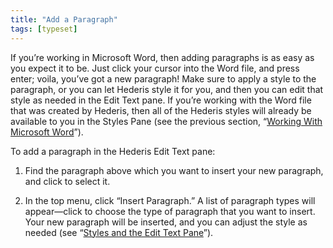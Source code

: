 ```yaml
---
title: "Add a Paragraph"
tags: [typeset]
---
```

 
<html><body><section data-type="chapter" class="hsecchapter" data-hederis-type="hsecchapter" id="add-a-paragraph" data-pi-attrs="id: add-a-paragraph; data-tags: typeset;" role="doc-chapter" data-tags="typeset" data-author-name=" " data-book-title=" " title="Add a Paragraph"><p class="hblkp" data-hederis-type="hblkp" id="pYVmCr0Wy">If you&#8217;re working in Microsoft Word, then adding paragraphs is as easy as you expect it to be. Just click your cursor into the Word file, and press enter; voila, you&#8217;ve got a new paragraph! Make sure to apply a style to the paragraph, or you can let Hederis style it for you, and then you can edit that style as needed in the Edit Text pane. If you&#8217;re working with the Word file that was created by Hederis, then all of the Hederis styles will already be available to you in the Styles Pane (see the previous section, &#8220;<a href="{% link _docs/fine-tune-styles.md %}" class="hspana" data-hederis-type="hspana" id="pRZu16Afb">Working With Microsoft Word</a>&#8221;).</p><p class="hblkp" data-hederis-type="hblkp" id="pCxybW81a">To add a paragraph in the Hederis Edit Text pane:</p><ol class="hwprnumlist" data-hederis-type="hwprnumlist" id="pYu72mxsI"><li class="hblkoli" data-hederis-type="hblkoli" id="ligyaye6fb"><p class="hblkoli" data-hederis-type="hblklip" id="pK1dFxThk">Find the paragraph above which you want to insert your new paragraph, and click to select it.</p></li><li class="hblkoli" data-hederis-type="hblkoli" id="liimmwMs9U"><p class="hblkoli" data-hederis-type="hblklip" id="pP82ioyZJ">In the top menu, click &#8220;Insert Paragraph.&#8221; A list of paragraph types will appear&#8212;click to choose the type of paragraph that you want to insert. Your new paragraph will be inserted, and you can adjust the style as needed (see &#8220;<a href="{% link _docs/edit-text-mode.md %}" class="hspana" data-hederis-type="hspana" id="pYe7m6FvO">Styles and the Edit Text Pane</a>&#8221;).</p></li></ol></section></body></html>
